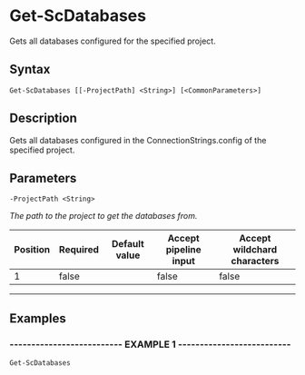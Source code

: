 

# Get-ScDatabases

Gets all databases configured for the specified project.
## Syntax

    Get-ScDatabases [[-ProjectPath] <String>] [<CommonParameters>]


## Description

Gets all databases configured in the ConnectionStrings.config of the
specified project.





## Parameters

    
    -ProjectPath <String>
_The path to the project to get the databases from._

| Position | Required | Default value | Accept pipeline input | Accept wildchard characters |
| -------- | -------- | ------------- | --------------------- | --------------------------- |
| 1 | false |  | false | false |


----

    

## Examples

### -------------------------- EXAMPLE 1 --------------------------
    Get-ScDatabases































